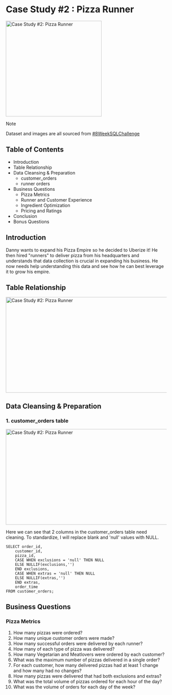 # Case Study #2 : Pizza Runner

<img src="https://github.com/user-attachments/assets/a1292c49-93df-4f1c-a31f-4870c7784c5c" alt="Case Study #2: Pizza Runner" width="300" height="300">

> [!NOTE]
> Dataset and images are all sourced from [#8WeekSQLChallenge](https://8weeksqlchallenge.com/)

## Table of Contents
- Introduction
- Table Relationship
- Data Cleansing & Preparation
  - customer_orders
  - runner orders
- Business Questions
  - Pizza Metrics
  - Runner and Customer Experience
  - Ingredient Optimization
  - Pricing and Ratings
- Conclusion
- Bonus Questions

## Introduction
Danny wants to expand his Pizza Empire so he decided to Uberize it! He then hired "runners" to deliver pizza from his headquarters and understands that data collection is crucial in expanding his business. He now needs help understanding this data and see how he can best leverage it to grow his empire.

## Table Relationship

<img src="https://github.com/user-attachments/assets/f0d5851e-9443-42ac-851d-ba7c08e7e062" alt="Case Study #2: Pizza Runner" width="600" height="300">

## Data Cleansing & Preparation
### 1. customer_orders table
<img src="https://github.com/user-attachments/assets/17322a9b-e3f4-4ad8-bece-6ab63e3c3c2c" alt="Case Study #2: Pizza Runner" width="600" height="300">

Here we can see that 2 columns in the customer_orders table need cleaning. To standardize, I will replace blank and 'null' values with NULL. 
```
SELECT order_id,
	customer_id,
	pizza_id,
	CASE WHEN exclusions = 'null' THEN NULL
	ELSE NULLIF(exclusions,'')
	END exclusions,
	CASE WHEN extras = 'null' THEN NULL
	ELSE NULLIF(extras,'')
	END extras,
	order_time
FROM customer_orders;
```

## Business Questions
### Pizza Metrics
1. How many pizzas were ordered?
2. How many unique customer orders were made?
3. How many successful orders were delivered by each runner?
4. How many of each type of pizza was delivered?
5. How many Vegetarian and Meatlovers were ordered by each customer?
6. What was the maximum number of pizzas delivered in a single order?
7. For each customer, how many delivered pizzas had at least 1 change and how many had no changes?
8. How many pizzas were delivered that had both exclusions and extras?
9. What was the total volume of pizzas ordered for each hour of the day?
10. What was the volume of orders for each day of the week?
